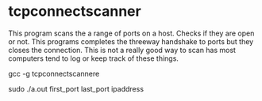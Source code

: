 # tcpconnectscanner
This program scans the a range of ports on a host. Checks if they are open or not.
This programs completes the threeway handshake to ports but they closes the connection. 
This is not a really good way to scan has most computers tend to log or keep track of these things. 


gcc -g tcpconnectscannere



sudo ./a.out first_port last_port ipaddress


